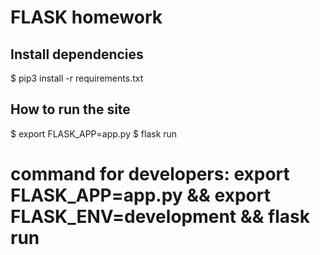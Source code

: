 # FLASK homework #

## Install dependencies ##

$ pip3 install -r requirements.txt 

## How to run the site ##

$ export FLASK_APP=app.py
$ flask run

# command for developers: export FLASK_APP=app.py && export FLASK_ENV=development && flask run